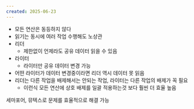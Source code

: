 ```yaml
---
created: 2025-06-23
---
```

- 모든 연산은 동등하지 않다
- 읽기는 동시에 여러 작업 수행해도 노상관
- 리더
	- 제한없이 언제라도 공유 데이터 읽을 수 있음
- 라이터
	- 라이터만 공유 데이터 변경 가능
- 어떤 라이터가 데이터 변경중이라면 리더 역시 데이터 못 읽음
- 리더는 다른 작업을 배제해서는 안되는 작업, 라이터는 다른 작업의 배제가 꼭 필요
	- 이런식 모든 연산에 상호 배제를 일괄 적용하는것 보다 훨씬 더 효율 높음

세마포어, 뮤텍스로 문제를 효율적으로 해결 가능